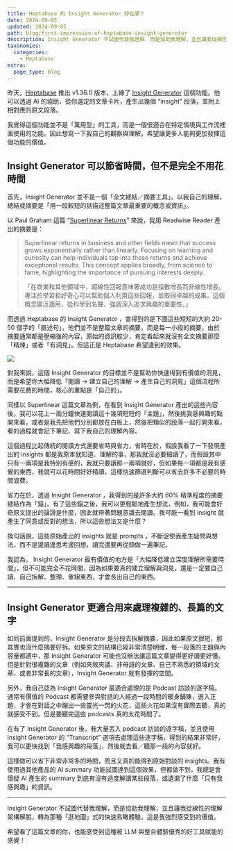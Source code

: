 ```yaml
---
title: Heptabase 的 Insight Generator 好在哪？ 
date: 2024-09-05
updated: 2024-09-05
path: blog/first-impression-of-heptabase-insight-generator
description: Insight Generator 不試圖代替我理解，而是協助我理解，並且讓我從線性的理解架構解脫，轉為那種「逛地圖」式的快速鳥瞰體驗，這是我強烈感受到的價值。
taxonomies:
  categories: 
    - Heptabase
extra:
  page_type: blog
---
```


昨天，[Heptabase](https://get.heptabase.com/pinchlime) 推出 v1.36.0 版本，上線了 [Insight Generator](https://www.youtube.com/watch?v=uYGqvEksAz8) 這個功能。他可以透過 AI 的協助，從你選定的文章卡片，產生出幾個 “insight” 段落，並附上相對應的原文段落。

我覺得這個功能並不是「萬用型」的工具，而是一個很適合在特定情境與工作流裡面使用的功能。因此想寫一下我自己的觀察與理解，希望讓更多人能夠更加發揮這個功能的價值。

## Insight Generator 可以節省時間，但不是完全不用花時間

首先，Insight Generator 並不是一個「全文總結／摘要工具」。以我自己的理解，總結或摘要是「用一段較短的話描述整篇文章最重要的概念或資訊」。

以 Paul Graham 這篇 “[Superlinear Returns](https://paulgraham.com/superlinear.html)” 來說，我用 Readwise Reader 產出的摘要是：

> Superlinear returns in business and other fields mean that success grows exponentially rather than linearly. Focusing on learning and curiosity can help individuals tap into these returns and achieve exceptional results. This concept applies broadly, from science to fame, highlighting the importance of pursuing interests deeply.

> 「在商業和其他領域中，超線性回報意味著成功是指數增長而非線性增長。專注於學習和好奇心可以幫助個人利用這些回報，並取得卓越的成果。這個概念廣泛適用，從科學到名聲，強調深入追求興趣的重要性。」

而透過 Heptabase 的 Insight Generator ，會得到的是下圖這些短短的大約 20-50 個字的「直述句」，他們並不是整篇文章的摘要，而是每一小段的摘要，由於摘要通常都是壓縮後的內容，原始的資訊較少，肯定看起來就沒有全文摘要那麼「精煉」或者「有洞見」。但這正是 Heptabase 希望達到的效果。

<a href="https://image-webp.pinchlime.com/CleanShot-2024-09-05-22-26-10_4M35hO.png" data-fancybox>
  <img src="https://image-webp.pinchlime.com/CleanShot-2024-09-05-22-26-10_4M35hO.png" loading="lazy" align="center" />
</a>

對我來說，這個 Insight Generator 的目標並不是幫助你快速得到有價值的洞見，而是希望你大幅降低「閱讀 → 建立自己的理解 → 產生自己的洞見」這個流程所需要花費的時間，核心的重點是「自己的」。

同樣以 Superlinear 這篇文章為例，在看到 Insight Generator 產出的這些內容後，我可以花上一兩分鐘快速閱讀這十幾項短短的「主題」，然後挑我感興趣的點開來看，或者是我先把他們分別都放在白板上，然後把類似的段落一起打開來看，看的過程就會記下筆記、寫下我自己的理解內容。

這個過程比起傳統的閱讀方式還要省時與省力，省時在於，假設我看了一下發現產出的 insights 都是我原本就知道、理解的事，那我就沒必要細讀了，而假設其中只有一兩項是我特別有感的，我就只要讀那一兩項就好，但如果每一項都是我有感覺的東西，我就可以花時間好好精讀，這樣快速篩選判斷可以省去許多不必要的時間浪費。

省力在於，透過 Insight Generator ，我得到的是許多大約 60% 精準程度的摘要總結作為「錨」。有了這些錨之後，我可以更輕鬆地產生想法，例如，我可能會好奇原文提出的論證是什麼，因此就帶著問題意識去閱讀。我可能一看到 insight 就產生了同意或反對的想法，所以這些想法又是什麼？

換句話說，這些原始產出的 insights 就是 prompts ，不斷促使我產生疑問與想法，而不是邊讀邊思考邊回想，讀完還要再從頭做一遍筆記。

我認為， Insight Generator 最有價值的地方是「大幅降低建立深度理解所需要時間」，但不可能完全不花時間，因為如果要真的建立理解與洞見，還是一定要自己讀、自己拆解、整理、重組東西，才會長出自己的東西。

---

## Insight Generator 更適合用來處理複雜的、長篇的文字

如同前面提到的，Insight Generator 是分段去拆解摘要，因此如果原文很短，那其實也沒什麼摘要好拆。如果原文的結構已經非常清楚明確，每一段落的主題與內容量都適中，那 Insight Generator 可能也沒辦法讓這篇文章變得更好讀更好懂。但是針對很複雜的文章（例如夾敘夾議、非母語的文章、自己不熟悉的領域的文章、或者非常長的文章），Insight Generator 就有發揮的空間。

另外，我自己認為 Insight Generator 最適合處理的是 Podcast 訪談的逐字稿。通常有價值的 Podcast 都需要參與對話的人經過一段時間的暖身鋪陳，進入正題，才會在對話之中蹦出一些靈光一閃的火花，這些火花如果沒有實際去聽，真的就感受不到。但是要聽完這些 podcasts 真的太花時間了。

在有了 Insight Generator 後，我大量丟入 podcast 訪談的逐字稿，並且使用 Insight Generator 的 “Transcript” 選項去處理這些逐字稿，得到的結果非常好，我可以更快找到「我感興趣的段落」，然後就去看／聽那一段的內容就好。

這樣做可以省下非常非常多的時間，而且又真的能得到原始對談的 insights。我有使用過其他產品的 AI summary 功能試圖達到這個效果，但都做不到，我總是會懷疑 AI 產生的 summary 到底有沒有過度解讀某些段落，或遺漏了什麼「只有我感興趣」的資訊。

---

Insight Generator 不試圖代替我理解，而是協助我理解，並且讓我從線性的理解架構解脫，轉為那種「逛地圖」式的快速鳥瞰體驗，這是我強烈感受到的價值。

希望看了這篇文章的你，也能感受到這種被 LLM 與整合體驗優秀的好工具賦能的感覺！